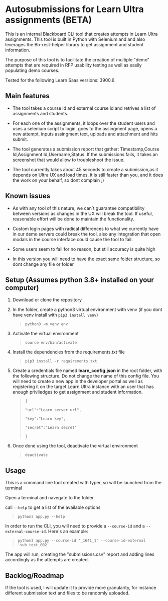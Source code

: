 # Autosubmissions for Learn Ultra assignments (BETA)

This is an internal Blackboard CLI tool that creates attempts in Learn Ultra assignments. This tool is built in Python with Selenium and and also leverages the Bb-rest-helper library to get assignment and student information.

The purpose of this tool is to facilitate the creation of multiple "demo" attempts that are required in RFP usability testing as well as easily populating demo courses.

Tested for the following Learn Saas versions: 3900.6

## Main features

- The tool takes a course id and external course id and retrives a list of assignments and students.

- For each one of the assignments, it loops over the student users and uses a selenium script to login, goes to the assingment page, opens a new attempt, inputs assingment text, uploads and attachment and hits submit.

- The tool generates a submission report that gather: Timestamp,Course Id,Assignment Id,Username,Status. If the submissions fails, it takes an screenshot that would allow to troubleshoot the issue.

- The tool currently takes about 45 seconds to create a submission,as it depends on Ultra UX and load times, it is still faster than you, and it does the work on your behalf, so dont complain ;) 

## Known issues

- As with any tool of this nature, we can´t guarantee compatibility between versions as changes in the UX will break the tool. If useful, reasonable effort will be done to maintain the functionality.

- Custom login pages with radical differences to what we currently have in our demo servers could break the tool, also any integration that open modals in the course interface could cause the tool to fail.

- Some users seem to fail for no reason, but still accuracy is quite high

- In this version you will need to have the exact same folder structure, so dont change any file or folder

## Setup (Assumes python 3.8+ installed on your computer)

1. Download or clone the repository
2. In the folder, create a python3 virtual environment with venv (if you dont have venv install with `pip3 install venv`)

    >`python3 -m venv env`

3. Activate the virtual environment

    >`source env/bin/activate`

4. Install the dependencies from the requirements.txt file

    >`pip3 install -r requirements.txt`

5. Create a credentials file named **learn_config.json** in the root folder, with the following structure. Do not change the name of this config file. You will need to create a new app in the developer portal as well as registering it on the target Learn Ultra instance with an user that has enough priviledges to get assignment and student information.

    >`{`
    >
    >`"url":"Learn server url",`
    >
    >`"key":"Learn key",`
    >
    >`"secret":"Learn secret"`
    >
    >`}`

6. Once done using the tool, deactivate the virtual environment

    >`deactivate`

## Usage

This is a command line tool created with typer, so will be launched from the terminal

Open a terminal and navegate to the folder 

call `--help` to get a list of the available options

>`python3 app.py --help`

In order to run the CLI, you will need to provide a `--course-id` and a `--external-course-id`. Here´s an example:

>`python3 app.py --course-id '_1641_1' --course-id-external 'sub_test_002'`

The app will run, creating the "submissions.csv" report and adding lines accordingly as the attempts are created.

## Backlog/Roadmap

If the tool is used, I will update it to provide more granularity, for instance different submission text and files to be randomly uploaded.